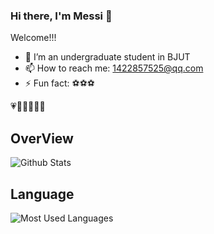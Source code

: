 ### Hi there, I'm Messi 👋

Welcome!!!

- 🌱 I’m an undergraduate student in BJUT
- 📫 How to reach me: [1422857525@qq.com](mailto:1422857525@qq.com)
- ⚡ Fun fact: ⚽⚽⚽

💗💙💚💛💜💝

## OverView
![Github Stats](https://github-readme-stats.vercel.app/api?username=Yunchang-Liu&show_icons=true&theme=dark&count_private=true)

## Language
![Most Used Languages](https://github-readme-stats.vercel.app/api/top-langs/?username=Yunchang-Liu&theme=dark&layout=compact)
